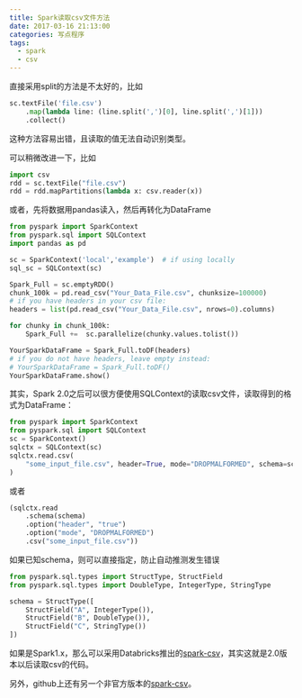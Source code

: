 ```yaml
---
title: Spark读取csv文件方法
date: 2017-03-16 21:13:00
categories: 写点程序
tags: 
  - spark
  - csv
---
```


直接采用split的方法是不太好的，比如

```python
sc.textFile('file.csv')
    .map(lambda line: (line.split(',')[0], line.split(',')[1]))
    .collect()
```

这种方法容易出错，且读取的值无法自动识别类型。

可以稍微改进一下，比如

```python
import csv
rdd = sc.textFile("file.csv")
rdd = rdd.mapPartitions(lambda x: csv.reader(x))
```

或者，先将数据用pandas读入，然后再转化为DataFrame

```python
from pyspark import SparkContext
from pyspark.sql import SQLContext
import pandas as pd

sc = SparkContext('local','example')  # if using locally
sql_sc = SQLContext(sc)

Spark_Full = sc.emptyRDD()
chunk_100k = pd.read_csv("Your_Data_File.csv", chunksize=100000)
# if you have headers in your csv file:
headers = list(pd.read_csv("Your_Data_File.csv", nrows=0).columns)

for chunky in chunk_100k:
    Spark_Full +=  sc.parallelize(chunky.values.tolist())

YourSparkDataFrame = Spark_Full.toDF(headers)
# if you do not have headers, leave empty instead:
# YourSparkDataFrame = Spark_Full.toDF()
YourSparkDataFrame.show()
```

其实，Spark 2.0之后可以很方便使用SQLContext的读取csv文件，读取得到的格式为DataFrame：

```python
from pyspark import SparkContext
from pyspark.sql import SQLContext
sc = SparkContext()
sqlctx = SQLContext(sc)
sqlctx.read.csv(
    "some_input_file.csv", header=True, mode="DROPMALFORMED", schema=schema
)
```

或者

```python
(sqlctx.read
    .schema(schema)
    .option("header", "true")
    .option("mode", "DROPMALFORMED")
    .csv("some_input_file.csv"))
```

如果已知schema，则可以直接指定，防止自动推测发生错误

```python
from pyspark.sql.types import StructType, StructField
from pyspark.sql.types import DoubleType, IntegerType, StringType

schema = StructType([
    StructField("A", IntegerType()),
    StructField("B", DoubleType()),
    StructField("C", StringType())
])
```

如果是Spark1.x，那么可以采用Databricks推出的[spark-csv](https://github.com/databricks/spark-csv)，其实这就是2.0版本以后读取csv的代码。

另外，github上还有另一个非官方版本的[spark-csv](https://github.com/seahboonsiew/pyspark-csv)。

